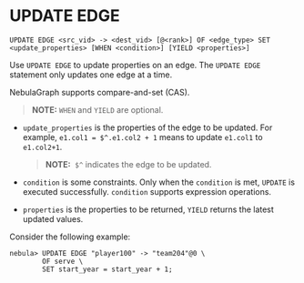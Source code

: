 # UPDATE EDGE

```ngql
UPDATE EDGE <src_vid> -> <dest_vid> [@<rank>] OF <edge_type> SET <update_properties> [WHEN <condition>] [YIELD <properties>]
```

Use `UPDATE EDGE` to update properties on an edge. The `UPDATE EDGE` statement only updates one edge at a time.

NebulaGraph supports compare-and-set (CAS).

> **NOTE:** `WHEN` and `YIELD` are optional.

- `update_properties` is the properties of the edge to be updated. For example, `e1.col1 = $^.e1.col2 + 1` means to update `e1.col1` to `e1.col2+1`.

    > **NOTE:**  `$^` indicates the edge to be updated.

- `condition` is some constraints. Only when the `condition` is met, `UPDATE` is executed successfully. `condition` supports expression operations.
- `properties` is the properties to be returned, `YIELD` returns the latest updated values.

Consider the following example:

```ngql
nebula> UPDATE EDGE "player100" -> "team204"@0 \
        OF serve \
        SET start_year = start_year + 1;
```
